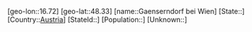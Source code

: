﻿---
location: [48.33,16.72]
type: City
tags:
- geo/City


SpocWebEntityId: 30668
isDeleted: false
confidential: public

---
[geo-lon::16.72]
[geo-lat::48.33]
[name::Gaenserndorf bei Wien]
[State::]
[Country::[Austria](geo/Continent/Europe/Austria.md)]
[StateId::]
[Population::]
[Unknown::]


